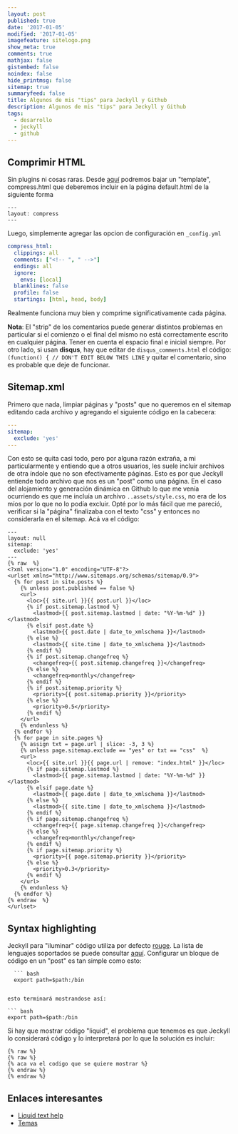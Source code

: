 ```yaml
---
layout: post
published: true
date: '2017-01-05'
modified: '2017-01-05'
imagefeature: sitelogo.png
show_meta: true
comments: true
mathjax: false
gistembed: false
noindex: false
hide_printmsg: false
sitemap: true
summaryfeed: false
title: Algunos de mis "tips" para Jeckyll y Github
description: Algunos de mis "tips" para Jeckyll y Github
tags:
  - desarrollo
  - jeckyll
  - github
---
```

## Comprimir HTML

Sin plugins ni cosas raras. Desde [aquí](http://jch.penibelst.de/) podremos bajar un "template", compress.html que deberemos incluir en la página default.html de la siguiente forma

```
---
layout: compress
---
```

Luego, simplemente agregar las opcion de configuración en `_config.yml`

``` yaml
compress_html:
  clippings: all
  comments: ["<!-- ", " -->"]
  endings: all
  ignore:
    envs: [local]
  blanklines: false
  profile: false
  startings: [html, head, body]
```

Realmente funciona muy bien y comprime significativamente cada página.

**Nota**: El "strip" de los comentarios puede generar distintos problemas en particular si el comienzo o el final del mismo no está correctamente escrito en cualquier página. Tener en cuenta el espacio final e inicial siempre. Por otro lado, si usan **disqus**, hay que editar de `disqus_comments.html` el código: `(function() { // DON'T EDIT BELOW THIS LINE` y quitar el comentario, sino es probable que deje de funcionar.

## Sitemap.xml

Primero que nada, limpiar páginas y "posts" que no queremos en el sitemap editando cada archivo y agregando el siguiente código en la cabecera:

``` yaml
---
sitemap:
  exclude: 'yes'
---  
```

Con esto se quita casi todo, pero por alguna razón extraña, a mi particularmente y entiendo que a otros usuarios, les suele incluir archivos de otra índole que no son efectivamente páginas. Esto es por que Jeckyll entiende todo archivo que nos es un "post" como una página. En el caso del alojamiento y generación dinámica en Github lo que me venía ocurriendo es que me incluía un archivo `..assets/style.css`, no era de los míos por lo que no lo podía excluir. Opté por lo más fácil que me pareció, verificar si la "página" finalizaba con el texto "css" y entonces no considerarla en el sitemap. Acá va el código:

``` liquid
---
layout: null
sitemap:
  exclude: 'yes'
---
{% raw  %}
<?xml version="1.0" encoding="UTF-8"?>
<urlset xmlns="http://www.sitemaps.org/schemas/sitemap/0.9">
  {% for post in site.posts %}
    {% unless post.published == false %}
    <url>
      <loc>{{ site.url }}{{ post.url }}</loc>
      {% if post.sitemap.lastmod %}
        <lastmod>{{ post.sitemap.lastmod | date: "%Y-%m-%d" }}</lastmod>
      {% elsif post.date %}
        <lastmod>{{ post.date | date_to_xmlschema }}</lastmod>
      {% else %}
        <lastmod>{{ site.time | date_to_xmlschema }}</lastmod>
      {% endif %}
      {% if post.sitemap.changefreq %}
        <changefreq>{{ post.sitemap.changefreq }}</changefreq>
      {% else %}
        <changefreq>monthly</changefreq>
      {% endif %}
      {% if post.sitemap.priority %}
        <priority>{{ post.sitemap.priority }}</priority>
      {% else %}
        <priority>0.5</priority>
      {% endif %}
    </url>
    {% endunless %}
  {% endfor %}
  {% for page in site.pages %}
    {% assign txt = page.url | slice: -3, 3 %}
    {% unless page.sitemap.exclude == "yes" or txt == "css"  %}
    <url>
      <loc>{{ site.url }}{{ page.url | remove: "index.html" }}</loc>
      {% if page.sitemap.lastmod %}
        <lastmod>{{ page.sitemap.lastmod | date: "%Y-%m-%d" }}</lastmod>
      {% elsif page.date %}
        <lastmod>{{ page.date | date_to_xmlschema }}</lastmod>
      {% else %}
        <lastmod>{{ site.time | date_to_xmlschema }}</lastmod>
      {% endif %}
      {% if page.sitemap.changefreq %}
        <changefreq>{{ page.sitemap.changefreq }}</changefreq>
      {% else %}
        <changefreq>monthly</changefreq>
      {% endif %}
      {% if page.sitemap.priority %}
        <priority>{{ page.sitemap.priority }}</priority>
      {% else %}
        <priority>0.3</priority>
      {% endif %}
    </url>
    {% endunless %}
  {% endfor %}
{% endraw  %}
</urlset>
```

## Syntax highlighting 

Jeckyll para "iluminar" código utiliza por defecto [rouge](https://github.com/jneen/rouge). La lista de lenguajes soportados se puede consultar [aquí](https://github.com/jneen/rouge/wiki/List-of-supported-languages-and-lexers). Configurar un bloque de código en un "post" es tan simple como esto:

```
  ``` bash
  export path=$path:/bin
  ```
```

esto terminará mostrandose así:

``` bash
export path=$path:/bin
```

Si hay que mostrar código "liquid", el problema que tenemos es que Jeckyll lo considerará código y lo interpretará por lo que la solución es incluir:

``` liquid
{% raw %}
{% raw %}
{% aca va el codigo que se quiere mostrar %}
{% endraw %}
{% endraw %}

```


## Enlaces interesantes

* [Liquid text help](http://shopify.github.io/liquid/tags/iteration/)
* [Temas](http://jekyllthemes.org/)

